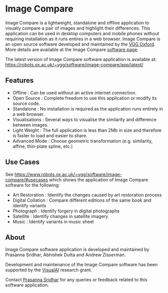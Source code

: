 # Image Compare
Image Compare is a lightweight, standalone and offline application to visually compare a pair of images and highlight their differences. This application can be used in desktop computers and mobile phones without requiring installation as it runs entires in a web browser. Image Compare is an open source software developed and maintained by the [VGG Oxford](https://www.robots.ox.ac.uk/~vgg/). More details are available at the Image Compare [software page](https://robots.ox.ac.uk/~vgg/software/image-compare/).

The latest version of Image Compare software application is available at: https://robots.ox.ac.uk/~vgg/software/image-compare/app/latest/

## Features
 - Offline : Can be used without an active internet connection.
 - Open Source : Complete freedom to use this application or modify its source code.
 - Standalone : No installation is required as the application runs entirely in a web browser.
 - Visualisations : Several ways to visualise the similarity and difference between images.
 - Light Weight : The full application is less than 2Mb in size and therefore is faster to load and easier to share.
 - Advanced Mode : Choose geometric transformation (e.g. similarity, affine, thin-plate spline, etc.)

## Use Cases
See https://www.robots.ox.ac.uk/~vgg/software/image-compare/#usecases which shows the application of Image Compare software for the following:
 - Art Restoration : Identify the changes caused by art restoration process
 - Digital Collation : Compare different editions of the same book and identify variants
 - Photograph : Identify forgery in digital photographs
 - Satellite : Identify changes in satellite imagery
 - Music : Identify variants in music sheet

## About
Image Compare software application is developed and maintained by Prasanna Sridhar, Abhishek Dutta and Andrew Zisserman.

Development and maintenance of the Image Compare software has been supported by the [VisualAI](https://gtr.ukri.org/projects?ref=EP%2FT028572%2F1) research grant.

Contact [Prasanna Sridhar](removeme-prasanna@robots.ox.ac.uk) for any queries or feedback related to this software application.
